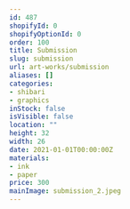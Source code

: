 ```yaml
---
id: 487
shopifyId: 0
shopifyOptionId: 0
order: 100
title: Submission
slug: submission
url: art-works/submission
aliases: []
categories:
- shibari
- graphics
inStock: false
isVisible: false
location: ""
height: 32
width: 26
date: 2021-01-01T00:00:00Z
materials:
- ink
- paper
price: 300
mainImage: submission_2.jpeg
---
```

